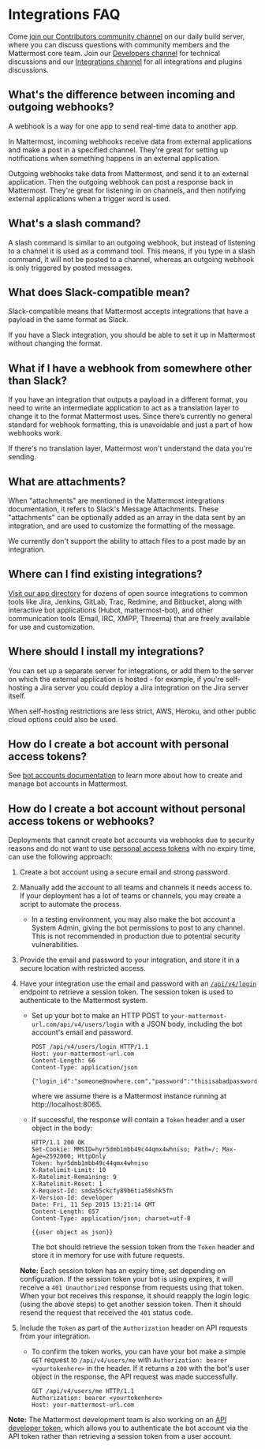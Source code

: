 
# Integrations FAQ

Come [join our Contributors community channel](https://community.mattermost.com/core/channels/tickets) on our daily build server, where you can discuss questions with community members and the Mattermost core team. Join our [Developers channel](https://community.mattermost.com/core/channels/developers) for technical discussions and our [Integrations channel](https://community.mattermost.com/core/channels/integrations) for all integrations and plugins discussions.

## What's the difference between incoming and outgoing webhooks?

A webhook is a way for one app to send real-time data to another app.

In Mattermost, incoming webhooks receive data from external applications and make a post in a specified channel. They're great for setting up notifications when something happens in an external application.

Outgoing webhooks take data from Mattermost, and send it to an external application. Then the outgoing webhook can post a response back in Mattermost. They're great for listening in on channels, and then notifying external applications when a trigger word is used.

## What's a slash command?

A slash command is similar to an outgoing webhook, but instead of listening to a channel it is used as a command tool. This means, if you type in a slash command, it will not be posted to a channel, whereas an outgoing webhook is only triggered by posted messages.

## What does Slack-compatible mean?

Slack-compatible means that Mattermost accepts integrations that have a payload in the same format as Slack.  

If you have a Slack integration, you should be able to set it up in Mattermost without changing the format.   

## What if I have a webhook from somewhere other than Slack?

If you have an integration that outputs a payload in a different format, you need to write an intermediate application to act as a translation layer to change it to the format Mattermost uses. Since there’s currently no general standard for webhook formatting, this is unavoidable and just a part of how webhooks work.

If there's no translation layer, Mattermost won't understand the data you're sending.

## What are attachments?

When "attachments" are mentioned in the Mattermost integrations documentation, it refers to Slack's Message Attachments. These "attachments" can be optionally added as an array in the data sent by an integration, and are used to customize the formatting of the message.

We currently don't support the ability to attach files to a post made by an integration.

## Where can I find existing integrations?

[Visit our app directory](https://mattermost.com/marketplace/#privateApps) for dozens of open source integrations to common tools like Jira, Jenkins, GitLab, Trac, Redmine, and Bitbucket, along with interactive bot applications (Hubot, mattermost-bot), and other communication tools (Email, IRC, XMPP, Threema) that are freely available for use and customization.

## Where should I install my integrations? 

You can set up a separate server for integrations, or add them to the server on which the external application is hosted - for example, if you're self-hosting a Jira server you could deploy a Jira integration on the Jira server itself.

When self-hosting restrictions are less strict, AWS, Heroku, and other public cloud options could also be used.

## How do I create a bot account with personal access tokens?

See [bot accounts documentation](https://docs.mattermost.com/developer/bot-accounts.html) to learn more about how to create and manage bot accounts in Mattermost.

## How do I create a bot account without personal access tokens or webhooks?

Deployments that cannot create bot accounts via webhooks due to security reasons and do not want to use [personal access tokens](https://docs.mattermost.com/developer/personal-access-tokens.html#personal-access-tokens) with no expiry time, can use the following approach:

1. Create a bot account using a secure email and strong password.
2. Manually add the account to all teams and channels it needs access to. If your deployment has a lot of teams or channels, you may create a script to automate the process.
   - In a testing environment, you may also make the bot account a System Admin, giving the bot permissions to post to any channel. This is not recommended in production due to potential security vulnerabilities.
3. Provide the email and password to your integration, and store it in a secure location with restricted access.
4. Have your integration use the email and password with an [`/api/v4/login`](https://api.mattermost.com/v4/#tag/authentication) endpoint to retrieve a session token. The session token is used to authenticate to the Mattermost system.
   - Set up your bot to make an HTTP POST to `your-mattermost-url.com/api/v4/users/login` with a JSON body, including the bot account's email and password.
  
     ```
     POST /api/v4/users/login HTTP/1.1
     Host: your-mattermost-url.com
     Content-Length: 66
     Content-Type: application/json
     
     {"login_id":"someone@nowhere.com","password":"thisisabadpassword"}
     ```
  
     where we assume there is a Mattermost instance running at http://localhost:8065.
   - If successful, the response will contain a `Token` header and a user object in the body:
   
     ```
     HTTP/1.1 200 OK
     Set-Cookie: MMSID=hyr5dmb1mbb49c44qmx4whniso; Path=/; Max-Age=2592000; HttpOnly
     Token: hyr5dmb1mbb49c44qmx4whniso
     X-Ratelimit-Limit: 10
     X-Ratelimit-Remaining: 9
     X-Ratelimit-Reset: 1
     X-Request-Id: smda55ckcfy89b6tia58shk5fh
     X-Version-Id: developer
     Date: Fri, 11 Sep 2015 13:21:14 GMT
     Content-Length: 657
     Content-Type: application/json; charset=utf-8
     
     {{user object as json}}
     ```
     
     The bot should retrieve the session token from the `Token` header and store it in memory for use with future requests.
   
   **Note:** Each session token has an expiry time, set depending on configuration. If the session token your bot is using expires, it will receive a `401 Unauthorized` response from requests using that token. When your bot receives this response, it should reapply the login logic (using the above steps) to get another session token. Then it should resend the request that received the `401` status code.
5. Include the `Token` as part of the `Authorization` header on API requests from your integration.
   - To confirm the token works, you can have your bot make a simple `GET` request to `/api/v4/users/me` with `Authorization: bearer <yourtokenhere>` in the header. If it returns a `200` with the bot's user object in the response, the API request was made successfully.
     ```
     GET /api/v4/users/me HTTP/1.1
     Authorization: bearer <yourtokenhere>
     Host: your-mattermost-url.com
     ```

**Note:** The Mattermost development team is also working on an [API developer token](https://docs.google.com/document/d/1ey4eNQmwK410pNTvlnmMWTa1fqtj8MV4d9XkCumI384), which allows you to authenticate the bot account via the API token rather than retrieving a session token from a user account.
